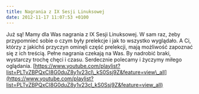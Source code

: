 ```yaml
---
title: Nagrania z IX Sesji Linuksowej
date: 2012-11-17 11:07:53 +0100
---
```

Już są! Mamy dla Was nagrania z IX Sesji Linuksowej. W sam raz, żeby przypomnieć sobie o czym były prelekcje i jak to wszystko wyglądało. A Ci, którzy z jakichś przyczyn ominęli część prelekcji, mają możliwość zapoznać się z ich treścią. Pełne nagrania czekają na Was. By nadrobić braki, wystarczy trochę chęci i czasu. Serdecznie polecamy i życzymy miłego oglądania.
[https://www.youtube.com/playlist?list=PLTvZBPQxCI8G0duZ8y1v23cl\_kS0Ssj9Z&feature=view\_all](https://www.youtube.com/playlist?list=PLTvZBPQxCI8G0duZ8y1v23cl_kS0Ssj9Z&feature=view_all)
